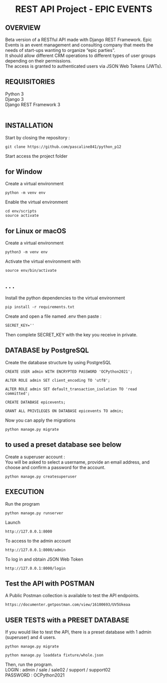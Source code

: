 <h1 align="center">REST API Project - EPIC EVENTS </h1>


## OVERVIEW
Beta version of a RESTful API made with Django REST Framework. 
Epic Events is an event management and consulting company that meets the needs of start-ups wanting to organize “epic parties”.<br>
It should allow different CRM operations to different types of user groups depending on their permissions.
<br> 
The access is granted to authenticated users via JSON Web Tokens (JWTs).

## REQUISITORIES
Python 3 <br>
Django 3 <br>
Django REST Framework 3 <br>
<br>

## INSTALLATION
Start by closing the repository :
```
git clone https://github.com/pascaline841/python_p12
```
Start access the project folder

## for Window
Create a virtual environment
```
python -m venv env
```
Enable the virtual environment
```
cd env/scripts
source activate
```

## for Linux or macOS
Create a virtual environment 
```
python3 -m venv env
```
Activate the virtual environment with 
```
source env/bin/activate 
```
## . . . 
Install the python dependencies to the virtual environment
```
pip install -r requirements.txt
```
Create and open a file named .env then paste :
```
SECRET_KEY=''
```
Then complete SECRET_KEY with the key you receive in private.

## DATABASE by PostgreSQL
Create the database structure by using PostgreSQL
```
CREATE USER admin WITH ENCRYPTED PASSWORD 'OCPython2021';
```
```
ALTER ROLE admin SET client_encoding TO 'utf8';
```
```
ALTER ROLE admin SET default_transaction_isolation TO 'read committed';
```
```
CREATE DATABASE epicevents;
```
```
GRANT ALL PRIVILEGES ON DATABASE epicevents TO admin;
```
Now you can apply the migrations 
```
python manage.py migrate
```
## to used a preset database see below
Create a superuser account :<br>
You will be asked to select a username, provide an email address, 
and choose and confirm a password for the account.
```
python manage.py createsuperuser
```

## EXECUTION
Run the program
```
python manage.py runserver
```
Launch 
```
http://127.0.0.1:8000
```
To access to the admin account 
```
http://127.0.0.1:8000/admin
```
To log in and obtain JSON Web Token 
```
http://127.0.0.1:8000/login
```
## Test the API with POSTMAN
A Public Postman collection is available to test the API endpoints.
```
https://documenter.getpostman.com/view/16100693/UV5Ukeaa
```
## USER TESTS with a PRESET DATABASE
If you would like to test the API, there is a preset database with 1 admin (superuser) and 4 users.
```
python manage.py migrate
```
```
python manage.py loaddata fixture/whole.json
```
Then, run the program. <br>
LOGIN : admin / sale / sale02 / support / support02<br>
PASSWORD : OCPython2021<br>
